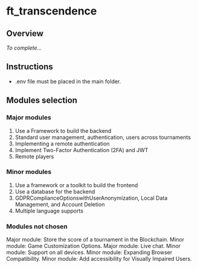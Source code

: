 # ft_transcendence

## Overview

_To complete..._

## Instructions

- .env file must be placed in the main folder.

## Modules selection

### Major modules

1. Use a Framework to build the backend
2. Standard user management, authentication, users across tournaments
3. Implementing a remote authentication
4. Implement Two-Factor Authentication (2FA) and JWT
5. Remote players

### Minor modules

1. Use a framework or a toolkit to build the frontend
2. Use a database for the backend
3. GDPRComplianceOptionswithUserAnonymization, Local Data Management, and Account Deletion
4. Multiple language supports

### Modules not chosen
Major module: Store the score of a tournament in the Blockchain.
Minor module: Game Customization Options.
Major module: Live chat.
Minor module: Support on all devices.
Minor module: Expanding Browser Compatibility.
Minor module: Add accessibility for Visually Impaired Users.
